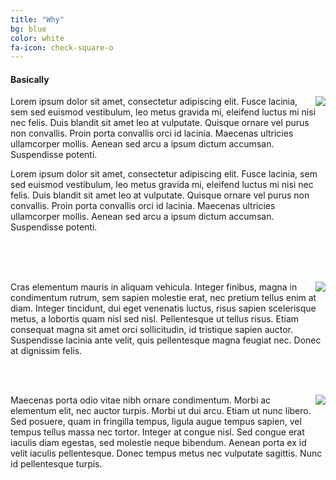 ```yaml
---
title: "Why"
bg: blue
color: white
fa-icon: check-square-o
---
```


#### Basically

<img style="float: right;" src="https://github.com/WCSD6/TheGeeleyBlendedLearningSummit/blob/gh-pages/img/BlendedLearningSummit-05-1.png?raw=true">

Lorem ipsum dolor sit amet, consectetur adipiscing elit. Fusce lacinia, sem sed euismod vestibulum, leo metus gravida mi, eleifend luctus mi nisi nec felis. Duis blandit sit amet leo at vulputate. Quisque ornare vel purus non convallis. Proin porta convallis orci id lacinia. Maecenas ultricies ullamcorper mollis. Aenean sed arcu a ipsum dictum accumsan. Suspendisse potenti.

Lorem ipsum dolor sit amet, consectetur adipiscing elit. Fusce lacinia, sem sed euismod vestibulum, leo metus gravida mi, eleifend luctus mi nisi nec felis. Duis blandit sit amet leo at vulputate. Quisque ornare vel purus non convallis. Proin porta convallis orci id lacinia. Maecenas ultricies ullamcorper mollis. Aenean sed arcu a ipsum dictum accumsan. Suspendisse potenti.

<br><br><br>

<img style="float: right;" src="https://github.com/WCSD6/TheGeeleyBlendedLearningSummit/blob/gh-pages/img/BlendedLearningSummit-04-1-1.png?raw=true">

Cras elementum mauris in aliquam vehicula. Integer finibus, magna in condimentum rutrum, sem sapien molestie erat, nec pretium tellus enim at diam. Integer tincidunt, dui eget venenatis luctus, risus sapien scelerisque metus, a lobortis quam nisl sed nisl. Pellentesque ut tellus risus. Etiam consequat magna sit amet orci sollicitudin, id tristique sapien auctor. Suspendisse lacinia ante velit, quis pellentesque magna feugiat nec. Donec at dignissim felis.

<br><br>

<img style="float: right;" src="https://github.com/WCSD6/TheGeeleyBlendedLearningSummit/blob/gh-pages/img/BlendedLearningSummit-06-1.png?raw=true">

Maecenas porta odio vitae nibh ornare condimentum. Morbi ac elementum elit, nec auctor turpis. Morbi ut dui arcu. Etiam ut nunc libero. Sed posuere, quam in fringilla tempus, ligula augue tempus sapien, vel tempus tellus massa nec tortor. Integer at congue nisl. Sed congue erat iaculis diam egestas, sed molestie neque bibendum. Aenean porta ex id velit iaculis pellentesque. Donec tempus metus nec vulputate sagittis. Nunc id pellentesque turpis.
